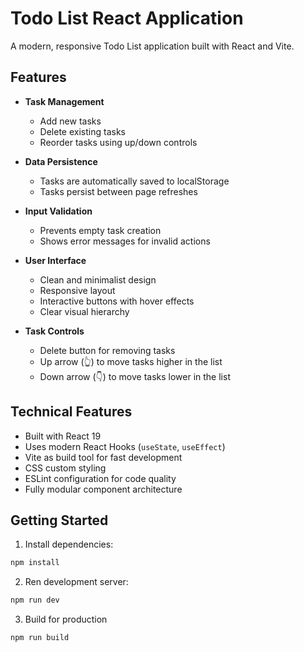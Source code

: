# Todo List React Application

A modern, responsive Todo List application built with React and Vite.

## Features

- **Task Management**
  - Add new tasks
  - Delete existing tasks
  - Reorder tasks using up/down controls
  
- **Data Persistence**
  - Tasks are automatically saved to localStorage
  - Tasks persist between page refreshes
  
- **Input Validation**
  - Prevents empty task creation
  - Shows error messages for invalid actions
  
- **User Interface**
  - Clean and minimalist design
  - Responsive layout
  - Interactive buttons with hover effects
  - Clear visual hierarchy
  
- **Task Controls**
  - Delete button for removing tasks
  - Up arrow (👆) to move tasks higher in the list
  - Down arrow (👇) to move tasks lower in the list
  
## Technical Features

- Built with React 19
- Uses modern React Hooks (`useState`, `useEffect`)
- Vite as build tool for fast development
- CSS custom styling
- ESLint configuration for code quality
- Fully modular component architecture

## Getting Started

1. Install dependencies:
```sh
npm install
```

2. Ren development  server:
```sh
npm run dev
```

3. Build for production 
```sh
npm run build 
```